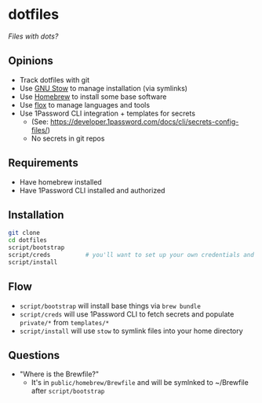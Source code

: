 # dotfiles

_Files with dots?_

## Opinions

 - Track dotfiles with git
 - Use [GNU Stow](https://www.gnu.org/software/stow/) to manage installation (via symlinks)
 - Use [Homebrew](https://brew.sh/) to install some base software
 - Use [flox](https://flox.dev) to manage languages and tools
 - Use 1Password CLI integration + templates for secrets
   - (See: https://developer.1password.com/docs/cli/secrets-config-files/)
   - No secrets in git repos

## Requirements

 - Have homebrew installed
 - Have 1Password CLI installed and authorized

## Installation

```bash
git clone
cd dotfiles
script/bootstrap
script/creds          # you'll want to set up your own credentials and 1p maps in templates
script/install
```

## Flow

- `script/bootstrap` will install base things via `brew bundle`
- `script/creds` will use 1Password CLI to fetch secrets and populate `private/*` from `templates/*`
- `script/install` will use `stow` to symlink files into your home directory

## Questions

 - "Where is the Brewfile?"
   - It's in `public/homebrew/Brewfile` and will be symlnked to ~/Brewfile after `script/bootstrap`
